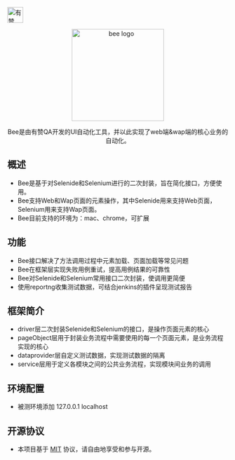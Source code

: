 <p>
<a href="https://github.com/youzan/"><img alt="有赞logo" width="36px" src="https://img.yzcdn.cn/public_files/2017/02/09/e84aa8cbbf7852688c86218c1f3bbf17.png" alt="youzan">
</p></a>
<p align="center">
    <img src="https://github.com/youzan/beeyz/blob/master/src/main/resources/img/bee-project.png?raw=true" alt="bee logo" srcset="https://github.com/youzan/beeyz/blob/master/src/main/resources/img/bee-project.png?raw=true 1x, 
    https://github.com/youzan/beeyz/blob/master/src/main/resources/img/bee-project.png?raw=true 2x, 
    https://github.com/youzan/beeyz/blob/master/src/main/resources/img/bee-project.png?raw=true" width="210" height="210"">
</p>
<p align="center">Bee是由有赞QA开发的UI自动化工具，并以此实现了web端&wap端的核心业务的自动化。</p>
 
## 概述
* Bee是基于对Selenide和Selenium进行的二次封装，旨在简化接口，方便使用。
* Bee支持Web和Wap页面的元素操作，其中Selenide用来支持Web页面，Selenium用来支持Wap页面。
* Bee目前支持的环境为：mac、chrome，可扩展

## 功能 
* Bee接口解决了方法调用过程中元素加载、页面加载等常见问题
* Bee在框架层实现失败用例重试，提高用例结果的可靠性
* Bee对Selenide和Selenium常用接口二次封装，使调用更简便
* 使用reportng收集测试数据，可结合jenkins的插件呈现测试报告

## 框架简介
* driver层二次封装Selenide和Selenium的接口，是操作页面元素的核心
* pageObject层用于封装业务流程中需要使用的每一个页面元素，是业务流程实现的核心
* dataprovider层自定义测试数据，实现测试数据的隔离
* service层用于定义各模块之间的公共业务流程，实现模块间业务的调用

## 环境配置
* 被测环境添加  127.0.0.1   localhost

## 开源协议
* 本项目基于 [MIT](https://zh.wikipedia.org/wiki/MIT%E8%A8%B1%E5%8F%AF%E8%AD%89) 协议，请自由地享受和参与开源。

